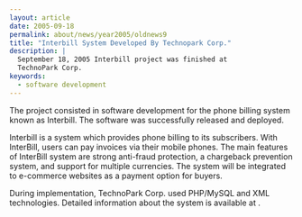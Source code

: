 ```yaml
---
layout: article
date: 2005-09-18
permalink: about/news/year2005/oldnews9
title: "Interbill System Developed By Technopark Corp."
description: |
  September 18, 2005 Interbill project was finished at
  TechnoPark Corp.
keywords:
  - software development
---
```


The project consisted in software development for the phone billing system known as Interbill. The 
software was successfully released and deployed.

Interbill is a system which provides phone billing to its subscribers. With InterBill, users can pay 
invoices via their mobile phones. The main features of InterBill system are strong anti-fraud 
protection, a chargeback prevention system, and support for multiple currencies. The system will be 
integrated to e-commerce websites as a payment option for buyers.

During implementation, TechnoPark Corp. used PHP/MySQL and XML technologies. Detailed information 
about the system is available at .
